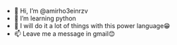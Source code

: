 - 👋 Hi, I’m @amirho3einrzv
- 👀 I’m learning python
- 🌱 I will do it a lot of things with this power language😁
- 📫 Leave me a message in gmail😊
